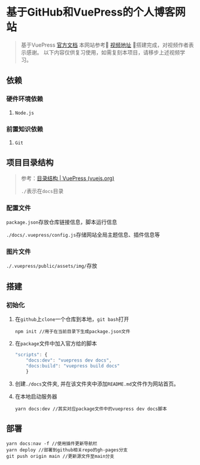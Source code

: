 # 基于GitHub和VuePress的个人博客网站

>  基于VuePress [官方文档](https://vuepress.vuejs.org/zh/)
> 本网站参考🎉 [视频地址](https://www.bilibili.com/video/av43316513/) 🎉搭建完成，对视频作者表示感谢。
> 以下内容仅供复习使用，如需复刻本项目，请移步上述视频学习。

## 依赖

### 硬件环境依赖

1. `Node.js` 

### 前置知识依赖

1. `Git`

## 项目目录结构

> 参考：[目录结构 | VuePress (vuejs.org)](https://vuepress.vuejs.org/zh/guide/directory-structure.html)
>
> `./`表示在`docs`目录

### 配置文件

`package.json`存放仓库链接信息，脚本运行信息

`./docs/.vuepress/config.js`存储网站全局主题信息、插件信息等

### 图片文件

`./.vuepress/public/assets/img/`存放

## 搭建

### 初始化

1. 在`github`上`clone`一个仓库到本地，`git bash`打开

    ```shell
    npm init //用于在当前目录下生成package.json文件
    ```

2. 在`package`文件中加入官方给的脚本

   ```javascript
   "scripts": {
       "docs:dev": "vuepress dev docs",
       "docs:build": "vuepress build docs"
       }
   ```

3. 创建`./docs`文件夹, 并在该文件夹中添加`README.md`文件作为网站首页。

4. 在本地启动服务器

   ```shell
   yarn docs:dev //其实对应package文件中的vuepress dev docs脚本
   ```

## 部署

```shell
yarn docs:nav -f //使用插件更新导航栏
yarn deploy //部署到github相关repo的gh-pages分支
git push origin main //更新源文件至main分支
```





